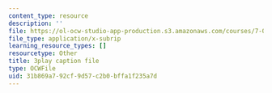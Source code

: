 ```yaml
---
content_type: resource
description: ''
file: https://ol-ocw-studio-app-production.s3.amazonaws.com/courses/7-01sc-fundamentals-of-biology-fall-2011/31b869a792cf9d57c2b0bffa1f235a7d_9dHBTckFvME.srt
file_type: application/x-subrip
learning_resource_types: []
resourcetype: Other
title: 3play caption file
type: OCWFile
uid: 31b869a7-92cf-9d57-c2b0-bffa1f235a7d
---
```

